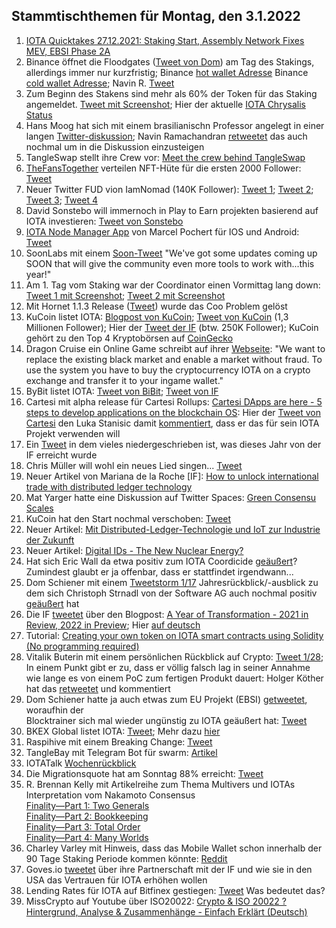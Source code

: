 ## Stammtischthemen für Montag, den 3.1.2022

1. [IOTA Quicktakes 27.12.2021: Staking Start, Assembly Network Fixes MEV, EBSI Phase 2A](https://www.youtube.com/watch?v=nmGmi9TXH7o)
2. Binance öffnet die Floodgates ([Tweet von Dom](https://twitter.com/DomSchiener/status/1475744400085065728?s=20)) am Tag des Stakings, allerdings immer nur kurzfristig; Binance [hot wallet Adresse](https://explorer.iota.org/mainnet/addr/iota1qrp7wn7ag964yh7r6csphg8l47q9ehlpxz8tukhad09x7avjj09s5qunq87)
Binance [cold wallet Adresse](https://explorer.iota.org/mainnet/addr/iota1qrw93e6mpj8s4uxg5rxecs44uw07rc2r0awegvc9k9zdxk38rx9vs7wu9r9); Navin R. [Tweet](https://twitter.com/navinram999/status/1475820411401158660?s=20)
3. Zum Beginn des Stakens sind mehr als 60% der Token für das Staking angemeldet. [Tweet mit Screenshot](https://twitter.com/Vrom14286662/status/1475801963539226626?s=20); Hier der aktuelle [IOTA Chrysalis Status](https://chrysalis.iota.org/status)
4. Hans Moog hat sich mit einem brasilianischn Professor angelegt in einer langen [Twitter-diskussion](https://twitter.com/hus_qy/status/1383766171736961033?s=20); Navin Ramachandran [retweetet](https://twitter.com/navinram999/status/1476301207035596800?s=20) das auch nochmal um in die Diskussion einzusteigen
5. TangleSwap stellt ihre Crew vor: [Meet the crew behind TangleSwap](https://tangleswap.medium.com/meet-the-crew-behind-tangleswap-1d85c21af876)
6. [TheFansTogether](https://twitter.com/TheFansTogether) verteilen NFT-Hüte für die ersten 2000 Follower: [Tweet](https://twitter.com/TheFansTogether/status/1475890927478706177?s=20)
7. Neuer Twitter FUD vion IamNomad (140K Follower): [Tweet 1](https://twitter.com/IamNomad/status/1475900242474283009?s=20); [Tweet 2](https://twitter.com/IamNomad/status/1475900443247185930?s=20); [Tweet 3](https://twitter.com/IamNomad/status/1475927519585050636?s=20); [Tweet 4](https://twitter.com/IamNomad/status/1475932866743881728?s=20)
8. David Sonstebo will immernoch in Play to Earn projekten basierend auf IOTA investieren: [Tweet von Sonstebo](https://twitter.com/DavidSonstebo/status/1475915881054154755?s=20)
9. [IOTA Node Manager App](https://iota-node-manager.devster-hh.de/) von Marcel Pochert für IOS und Android: [Tweet](https://twitter.com/marcel_pochert/status/1475850233607299083?s=20)
10. SoonLabs mit einem [Soon-Tweet](https://twitter.com/soon_labs/status/1474329662352359426?s=20) "We've got some updates coming up SOON that will give the community even more tools to work with...this year!"
11. Am 1. Tag vom Staking war der Coordinator einen Vormittag lang down: [Tweet 1 mit Screenshot](https://twitter.com/Vrom14286662/status/1476091583409885187?s=20); [Tweet 2 mit Screenshot](https://twitter.com/IOTA_crypto/status/1476101564230209543?s=20)
12. Mit Hornet 1.1.3 Release ([Tweet](https://twitter.com/GoHornet/status/1476148078411272192?s=20)) wurde das Coo Problem gelöst
13. KuCoin listet IOTA: [Blogpost von KuCoin](https://www.kucoin.com/news/en-iota-iota-gets-listed-on-kucoin); [Tweet von KuCoin](https://twitter.com/kucoincom/status/1476128357565837315?s=20) (1,3 Millionen Follower); Hier der [Tweet der IF](https://twitter.com/iota/status/1476171394656444419?s=20) (btw. 250K Follower); KuCoin gehört zu den Top 4 Kryptobörsen auf [CoinGecko](https://www.coingecko.com/en/exchanges)
14. Dragon Cruise ein Online Game schreibt auf ihrer [Webseite](https://dragon-crusade.one/): "We want to replace the existing black market and enable a market without fraud. To use the system you have to buy the cryptocurrency IOTA on a crypto exchange and transfer it to your ingame wallet."
15. ByBit listet IOTA: [Tweet von BiBit](https://twitter.com/Bybit_Official/status/1476180714332827652?s=20); [Tweet von IF](https://twitter.com/iota/status/1476235719316320256?s=20)
16. Cartesi mit alpha release für Cartesi Rollups: [Cartesi DApps are here - 5 steps to develop applications on the blockchain OS](https://medium.com/cartesi/cartesi-dapps-are-here-e07f358207d6): Hier der [Tweet von Cartesi](https://twitter.com/cartesiproject/status/1476342010734911491?s=20) den Luka Stanisic damit [kommentiert](https://twitter.com/lukastanisic99/status/1476456805622501376?s=20), dass er das für sein IOTA Projekt verwenden will
17. Ein [Tweet](https://twitter.com/Deep_Sea_Iotan/status/1476311903580213249?s=20) in dem vieles niedergeschrieben ist, was dieses Jahr von der IF erreicht wurde
18. Chris Müller will wohl ein neues Lied singen... [Tweet](https://twitter.com/ChrisMuellerHI/status/1476448799212060672?s=20)
19. Neuer Artikel von Mariana de la Roche [IF]: [How to unlock international trade with distributed ledger technology](https://apolitical.co/solution-articles/en/how-to-unlock-international-trade-with-distributed-ledger-technology)
20. Mat Yarger hatte eine Diskussion auf Twitter Spaces: [Green Consensu Scales](https://twitter.com/Mat_Yarger/status/1475994705229922307?t=LsAcNLAAVdvaaiBaWutZ1Q&s=19)
21. KuCoin hat den Start nochmal verschoben: [Tweet](https://twitter.com/1otaK1ng/status/1476480253908463617?s=20)
22. Neuer Artikel: [Mit Distributed-Ledger-Technologie und IoT zur Industrie der Zukunft](https://www.industry-of-things.de/mit-distributed-ledger-technologie-und-iot-zur-industrie-der-zukunft-a-1080361/)
23. Neuer Artikel: [Digital IDs - The New Nuclear Energy?](https://sefear.medium.com/digital-ids-the-new-nuclear-energy-b7c254e10ff6?source=social.tw)
24. Hat sich Eric Wall da etwa positiv zum IOTA Coordicide [geäußert](https://twitter.com/ercwl/status/1476113446634676228?s=20)? Zumindest glaubt er ja offenbar, dass er stattfindet irgendwann...
25. Dom Schiener mit einem [Tweetstorm 1/17](https://twitter.com/DomSchiener/status/1476943083354959876?s=20) Jahresrückblick/-ausblick zu dem sich Christoph Strnadl von der Software AG auch nochmal positiv [geäußert](https://twitter.com/archimate/status/1476966378246651907?s=20) hat
26. Die IF [tweetet](https://twitter.com/iota/status/1476916371145596971?s=20) über den Blogpost: [A Year of Transformation - 2021 in Review, 2022 in Preview](https://blog.iota.org/a-year-of-transformation/); Hier [auf deutsch](https://iota-kurs.de/ein-jahr-der-veraenderung/)
27. Tutorial: [Creating your own token on IOTA smart contracts using Solidity (No programming required)](https://iotaguide.notion.site/Creating-your-own-token-on-IOTA-smart-contracts-using-Solidity-No-programming-required-d61aeff320324f2a9cb76c620aa0ace4)
28. Vitalik Buterin mit einem persönlichen Rückblick auf Crypto: [Tweet 1/28](https://twitter.com/VitalikButerin/status/1477402749994156036?s=20); In einem Punkt gibt er zu, dass er völlig falsch lag in seiner Annahme wie lange es von einem PoC zum fertigen Produkt dauert: Holger Köther hat das [retweetet](https://twitter.com/HolgerKoether/status/1477615382718521345?s=20) und kommentiert
29. Dom Schiener hatte ja auch etwas zum EU Projekt (EBSI) [getweetet](https://twitter.com/domschiener/status/1476943211511881730?s=21), woraufhin der <br>Blocktrainer sich mal wieder ungünstig zu IOTA geäußert hat: [Tweet](https://twitter.com/blocktrainer/status/1477306401785483266?s=20)
30. BKEX Global listet IOTA: [Tweet](https://twitter.com/IotaBullrun2020/status/1477257345965203459?s=20); Mehr dazu [hier](https://bkex.zendesk.com/hc/en-us/articles/4413542027289)
31. Raspihive mit einem Breaking Change: [Tweet](https://twitter.com/raspihive/status/1477678650212368385?s=20)
32. TangleBay mit Telegram Bot für swarm: [Artikel](https://tanglebay.com/article/4-swarm-watchdog-telegram-notifications/)
33. IOTATalk [Wochenrückblick](https://www.iota-talk.com/index.php?article/147-week-in-review-from-26th-december-2021-to-2nd-januar-2022/)
34. Die Migrationsquote hat am Sonntag 88% erreicht: [Tweet](https://twitter.com/Vrom14286662/status/1477701370547523585?s=20)
35. R. Brennan Kelly mit Artikelreihe zum Thema Multivers und IOTAs Interpretation vom Nakamoto Consensus <br>[Finality—Part 1: Two Generals](https://iologica.substack.com/p/two-generals) <br>[Finality—Part 2: Bookkeeping](https://iologica.substack.com/p/bookkeeping) <br>[Finality—Part 3: Total Order](https://iologica.substack.com/p/total-order) <br>[Finality—Part 4: Many Worlds](https://iologica.substack.com/p/many-worlds)
36. Charley Varley mit Hinweis, dass das Mobile Wallet schon innerhalb der 90 Tage Staking Periode kommen könnte: [Reddit](https://www.reddit.com/r/Iota/comments/rtnxnv/charlie_varley_wallet_lead_in_if_hints_that_the/?utm_source=ifttt)
37. Goves.io [tweetet](https://twitter.com/govs_io/status/1477649314268782592?s=21) über ihre Partnerschaft mit der IF und wie sie in den USA das Vertrauen für IOTA erhöhen wollen
38. Lending Rates für IOTA auf Bitfinex gestiegen: [Tweet](https://twitter.com/cryptoyields/status/1477551505171308544?s=20) Was bedeutet das?
39. MissCrypto auf Youtube über ISO20022: [Crypto & ISO 20022 ? Hintergrund, Analyse & Zusammenhänge - Einfach Erklärt (Deutsch)](https://www.youtube.com/watch?v=hdM1oBxPvcc)
